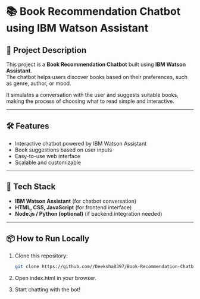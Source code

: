 # 📚 Book Recommendation Chatbot using IBM Watson Assistant

## 🚀 Project Description
This project is a **Book Recommendation Chatbot** built using **IBM Watson Assistant**.  
The chatbot helps users discover books based on their preferences, such as genre, author, or mood.  

It simulates a conversation with the user and suggests suitable books, making the process of choosing what to read simple and interactive.  

---

## 🛠️ Features
- Interactive chatbot powered by IBM Watson Assistant
- Book suggestions based on user inputs
- Easy-to-use web interface
- Scalable and customizable

---

## 🧰 Tech Stack
- **IBM Watson Assistant** (for chatbot conversation)
- **HTML, CSS, JavaScript** (for frontend interface)
- **Node.js / Python (optional)** (if backend integration needed)

---

## 📦 How to Run Locally
1. Clone this repository:  
   ```bash
   git clone https://github.com//Deeksha0397/Book-Recommendation-Chatbot-Built-Using-IBM-Watson-Assistant.git

2. Open index.html in your browser.


3. Start chatting with the bot!